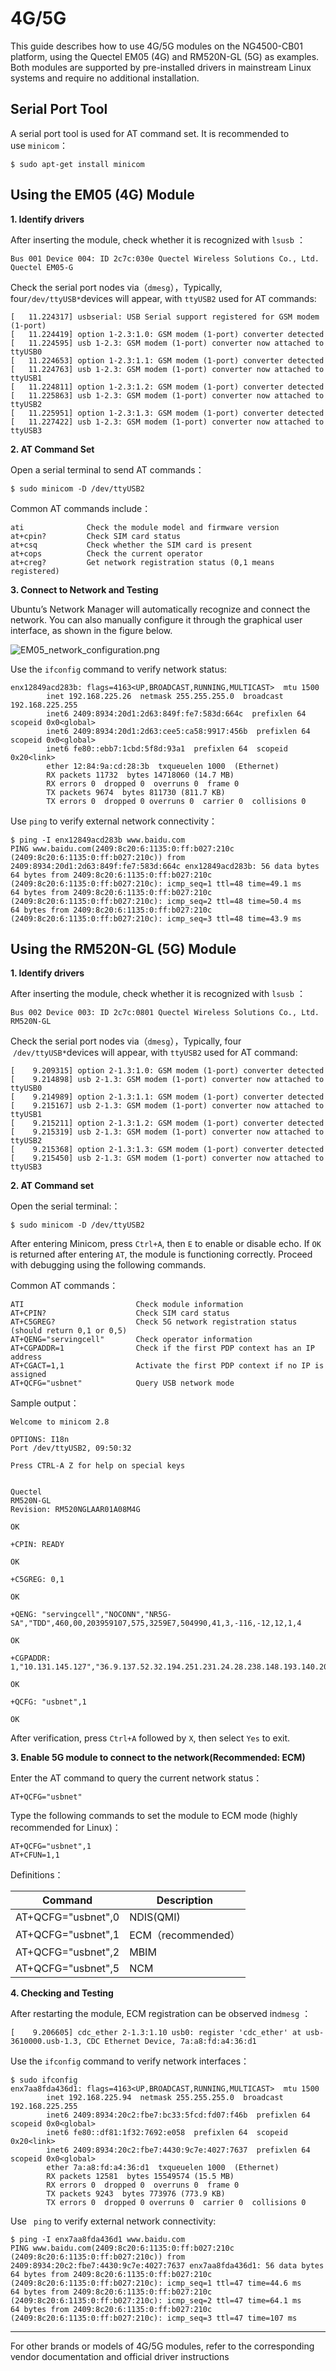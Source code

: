 # 4G/5G

This guide describes how to use 4G/5G modules on the NG4500-CB01 platform, using the Quectel EM05 (4G) and RM520N-GL (5G) as examples. Both modules are supported by pre-installed drivers in mainstream Linux systems and require no additional installation.

## Serial Port Tool

A serial port tool is used for AT command set. It is recommended to use `minicom`：

```
$ sudo apt-get install minicom
```

## Using the EM05 (4G) Module

**1. Identify drivers**

After inserting the module, check whether it is recognized with `lsusb` ：

```
Bus 001 Device 004: ID 2c7c:030e Quectel Wireless Solutions Co., Ltd. Quectel EM05-G
```

Check the serial port nodes via（`dmesg`），Typically, four`/dev/ttyUSB*`devices will appear, with `ttyUSB2` used for AT commands:

```
[   11.224317] usbserial: USB Serial support registered for GSM modem (1-port)
[   11.224419] option 1-2.3:1.0: GSM modem (1-port) converter detected
[   11.224595] usb 1-2.3: GSM modem (1-port) converter now attached to ttyUSB0
[   11.224653] option 1-2.3:1.1: GSM modem (1-port) converter detected
[   11.224763] usb 1-2.3: GSM modem (1-port) converter now attached to ttyUSB1
[   11.224811] option 1-2.3:1.2: GSM modem (1-port) converter detected
[   11.225863] usb 1-2.3: GSM modem (1-port) converter now attached to ttyUSB2
[   11.225951] option 1-2.3:1.3: GSM modem (1-port) converter detected
[   11.227422] usb 1-2.3: GSM modem (1-port) converter now attached to ttyUSB3
```

**2. AT Command Set**

Open a serial terminal to send AT commands：

```
$ sudo minicom -D /dev/ttyUSB2
```

Common AT commands include：

```
ati              Check the module model and firmware version
at+cpin?         Check SIM card status
at+csq           Check whether the SIM card is present
at+cops          Check the current operator
at+creg?         Get network registration status (0,1 means registered)
```

**3. Connect to Network and Testing**

Ubuntu’s Network Manager will automatically recognize and connect the network. You can also manually configure it through the graphical user interface, as shown in the figure below.

![EM05_network_configuration.png](/img/EM05_network_configuration.png)

Use the `ifconfig` command to verify network status:

```
enx12849acd283b: flags=4163<UP,BROADCAST,RUNNING,MULTICAST>  mtu 1500
        inet 192.168.225.26  netmask 255.255.255.0  broadcast 192.168.225.255
        inet6 2409:8934:20d1:2d63:849f:fe7:583d:664c  prefixlen 64  scopeid 0x0<global>
        inet6 2409:8934:20d1:2d63:cee5:ca58:9917:456b  prefixlen 64  scopeid 0x0<global>
        inet6 fe80::ebb7:1cbd:5f8d:93a1  prefixlen 64  scopeid 0x20<link>
        ether 12:84:9a:cd:28:3b  txqueuelen 1000  (Ethernet)
        RX packets 11732  bytes 14718060 (14.7 MB)
        RX errors 0  dropped 0  overruns 0  frame 0
        TX packets 9674  bytes 811730 (811.7 KB)
        TX errors 0  dropped 0 overruns 0  carrier 0  collisions 0
```

Use `ping` to verify external network connectivity：

```
$ ping -I enx12849acd283b www.baidu.com
PING www.baidu.com(2409:8c20:6:1135:0:ff:b027:210c (2409:8c20:6:1135:0:ff:b027:210c)) from 2409:8934:20d1:2d63:849f:fe7:583d:664c enx12849acd283b: 56 data bytes
64 bytes from 2409:8c20:6:1135:0:ff:b027:210c (2409:8c20:6:1135:0:ff:b027:210c): icmp_seq=1 ttl=48 time=49.1 ms
64 bytes from 2409:8c20:6:1135:0:ff:b027:210c (2409:8c20:6:1135:0:ff:b027:210c): icmp_seq=2 ttl=48 time=50.4 ms
64 bytes from 2409:8c20:6:1135:0:ff:b027:210c (2409:8c20:6:1135:0:ff:b027:210c): icmp_seq=3 ttl=48 time=43.9 ms
```

## Using the RM520N-GL (5G) Module

**1. Identify drivers**

After inserting the module, check whether it is recognized with `lsusb` ：

```
Bus 002 Device 003: ID 2c7c:0801 Quectel Wireless Solutions Co., Ltd. RM520N-GL
```

Check the serial port nodes via（`dmesg`），Typically, four  `/dev/ttyUSB*`devices will appear, with `ttyUSB2` used for AT command:

```
[    9.209315] option 2-1.3:1.0: GSM modem (1-port) converter detected
[    9.214898] usb 2-1.3: GSM modem (1-port) converter now attached to ttyUSB0
[    9.214989] option 2-1.3:1.1: GSM modem (1-port) converter detected
[    9.215167] usb 2-1.3: GSM modem (1-port) converter now attached to ttyUSB1
[    9.215211] option 2-1.3:1.2: GSM modem (1-port) converter detected
[    9.215319] usb 2-1.3: GSM modem (1-port) converter now attached to ttyUSB2
[    9.215368] option 2-1.3:1.3: GSM modem (1-port) converter detected
[    9.215450] usb 2-1.3: GSM modem (1-port) converter now attached to ttyUSB3
```

**2. AT Command set**

Open the serial terminal:：

```
$ sudo minicom -D /dev/ttyUSB2
```

After entering Minicom, press `Ctrl+A`, then `E` to enable or disable echo. If `OK` is returned after entering `AT`, the module is functioning correctly. Proceed with debugging using the following commands.

Common AT commands：

```
ATI                         Check module information
AT+CPIN?                    Check SIM card status
AT+C5GREG?                  Check 5G network registration status (should return 0,1 or 0,5)
AT+QENG="servingcell"       Check operator information
AT+CGPADDR=1                Check if the first PDP context has an IP address
AT+CGACT=1,1                Activate the first PDP context if no IP is assigned
AT+QCFG="usbnet"            Query USB network mode
```

Sample output：

```
Welcome to minicom 2.8

OPTIONS: I18n
Port /dev/ttyUSB2, 09:50:32

Press CTRL-A Z for help on special keys


Quectel
RM520N-GL
Revision: RM520NGLAAR01A08M4G

OK

+CPIN: READY

OK

+C5GREG: 0,1

OK

+QENG: "servingcell","NOCONN","NR5G-SA","TDD",460,00,203959107,575,3259E7,504990,41,3,-116,-12,12,1,4

OK

+CGPADDR: 1,"10.131.145.127","36.9.137.52.32.194.251.231.24.28.238.148.193.140.209.180"

OK

+QCFG: "usbnet",1

OK
```

After verification, press `Ctrl+A` followed by `X`, then select `Yes` to exit.

**3. Enable 5G module to connect to the network(Recommended: ECM)**

Enter the AT command to query the current network status：

```
AT+QCFG="usbnet"
```

Type the following commands to set the module to ECM mode (highly recommended for Linux)：

```
AT+QCFG="usbnet",1 
AT+CFUN=1,1
```

Definitions：

| Command                | Description       |
| ------------------ | --------- |
| AT+QCFG="usbnet",0 | NDIS(QMI) |
| AT+QCFG="usbnet",1 | ECM（recommended）   |
| AT+QCFG="usbnet",2 | MBIM      |
| AT+QCFG="usbnet",5 | NCM       |

**4. Checking and Testing**

After restarting the module, ECM registration can be observed in`dmesg` ：

```
[    9.206605] cdc_ether 2-1.3:1.10 usb0: register 'cdc_ether' at usb-3610000.usb-1.3, CDC Ethernet Device, 7a:a8:fd:a4:36:d1
```

Use the `ifconfig` command to verify network interfaces：

```
$ sudo ifconfig 
enx7aa8fda436d1: flags=4163<UP,BROADCAST,RUNNING,MULTICAST>  mtu 1500
        inet 192.168.225.94  netmask 255.255.255.0  broadcast 192.168.225.255
        inet6 2409:8934:20c2:fbe7:bc33:5fcd:fd07:f46b  prefixlen 64  scopeid 0x0<global>
        inet6 fe80::df81:1f32:7692:e058  prefixlen 64  scopeid 0x20<link>
        inet6 2409:8934:20c2:fbe7:4430:9c7e:4027:7637  prefixlen 64  scopeid 0x0<global>
        ether 7a:a8:fd:a4:36:d1  txqueuelen 1000  (Ethernet)
        RX packets 12581  bytes 15549574 (15.5 MB)
        RX errors 0  dropped 0  overruns 0  frame 0
        TX packets 9243  bytes 773976 (773.9 KB)
        TX errors 0  dropped 0 overruns 0  carrier 0  collisions 0
```

Use ` ping`  to verify external network connectivity:

```
$ ping -I enx7aa8fda436d1 www.baidu.com
PING www.baidu.com(2409:8c20:6:1135:0:ff:b027:210c (2409:8c20:6:1135:0:ff:b027:210c)) from 2409:8934:20c2:fbe7:4430:9c7e:4027:7637 enx7aa8fda436d1: 56 data bytes
64 bytes from 2409:8c20:6:1135:0:ff:b027:210c (2409:8c20:6:1135:0:ff:b027:210c): icmp_seq=1 ttl=47 time=44.6 ms
64 bytes from 2409:8c20:6:1135:0:ff:b027:210c (2409:8c20:6:1135:0:ff:b027:210c): icmp_seq=2 ttl=47 time=64.1 ms
64 bytes from 2409:8c20:6:1135:0:ff:b027:210c (2409:8c20:6:1135:0:ff:b027:210c): icmp_seq=3 ttl=47 time=107 ms
```

---

For other brands or models of 4G/5G modules, refer to the corresponding vendor documentation and official driver instructions
